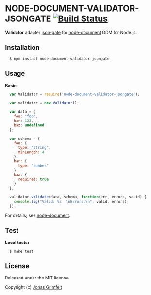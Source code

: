 # NODE-DOCUMENT-VALIDATOR-JSONGATE [![Build Status](https://secure.travis-ci.org/grimen/node-document-validator-jsongate.png)](http://travis-ci.org/grimen/node-document-validator-jsongate)

**Validator** adapter [json-gate](https://github.com/oferei/json-gate) for [node-document](https://github.com/grimen/node-document) ODM for Node.js.


## Installation

```shell
  $ npm install node-document-validator-jsongate
```


## Usage

**Basic:**

```javascript
  var Validator = require('node-document-validator-jsongate');

  var validator = new Validator();

  var data = {
    foo: "foo",
    bar: 123,
    baz: undefined
  };

  var schema = {
    foo: {
      type: "string",
      minLength: 4
    },
    bar: {
      type: "number"
    },
    baz: {
      required: true
    }
  };

  validator.validate(data, schema, function(err, errors, valid) {
    console.log("Valid: %s  \nErrors:\n", valid, errors);
  });
```

For details; see [node-document](https://github.com/grimen/node-document).


## Test

**Local tests:**

```shell
  $ make test
```


## License

Released under the MIT license.

Copyright (c) [Jonas Grimfelt](http://github.com/grimen)
